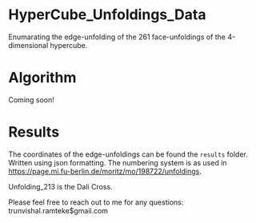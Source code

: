 # HyperCube_Unfoldings_Data
Enumarating the edge-unfolding of the 261 face-unfoldings of the 4-dimensional hypercube. 

# Algorithm
Coming soon!

# Results
The coordinates of the edge-unfoldings can be found the ```results``` folder. Written using json formatting.
The numbering system is as used in https://page.mi.fu-berlin.de/moritz/mo/198722/unfoldings.

Unfolding_213 is the Dali Cross.

Please feel free to reach out to me for any questions: trunvishal.ramteke$gmail.com 
